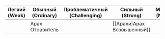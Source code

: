 | Легкий <br>(Weak) | Обычный (Ordinary) | Проблематичный<br>(Challenging) | Сильный<br>(Strong)         | Могучий<br>(Mighty) |
| ----------------- | ------------------ | ------------------------------- | --------------------------- | ------------------- |
|                   | Арах Отравитель    |                                 | [[Арахи\|Арах Возвышенный]] |                     |
